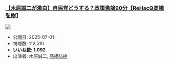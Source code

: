 ### [【木原誠二が激白】自民党どうする？政策激論90分【ReHacQ高橋弘樹】](https://www.youtube.com/watch?v=u_maBSrao10)
[![](https://img.youtube.com/vi/u_maBSrao10/sddefault.jpg)](https://www.youtube.com/watch?v=u_maBSrao10)
-   公開日: 2025-07-01
-   視聴数: 112,510
-   **いいね数: 1,092**
-   出演者: 木原誠二, [高橋弘樹](/rehacq_fan/people/高橋弘樹 "wikilink")
